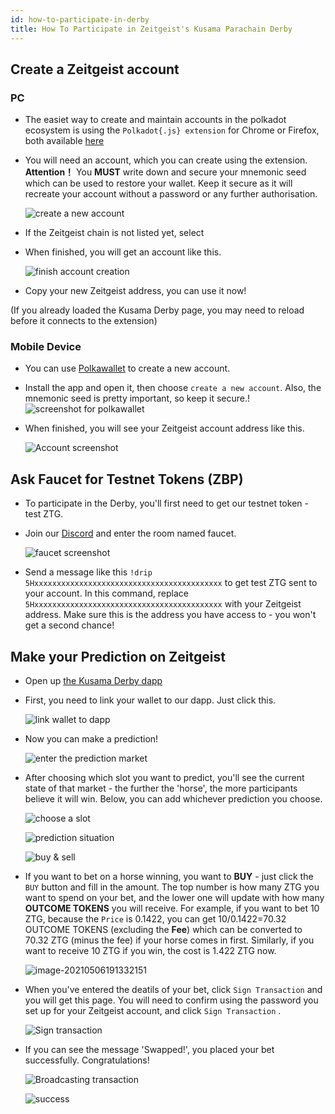 ```yaml
---
id: how-to-participate-in-derby
title: How To Participate in Zeitgeist's Kusama Parachain Derby
---
```


## Create a Zeitgeist account

### PC

- The easiet way to create and maintain accounts in the polkadot ecosystem is using the `Polkadot{.js} extension` for Chrome or Firefox, both available [here](https://polkadot.js.org/extension/)

- You will need an account, which you can create using the extension. **Attention！** You **MUST** write down and secure your mnemonic seed which can be used to restore your wallet. Keep it secure as it will recreate your account without a password or any further authorisation.

  ![create a new account](./../static/img/how-to/20210506183818.png)

- If the Zeitgeist chain is not listed yet, select 

- When finished, you will get an account like this.

  ![finish account creation](./../static/img/how-to/20210506184035.png)

- Copy your new Zeitgeist address, you can use it now!

 (If you already loaded the Kusama Derby page, 
 you may need to reload before it connects to the extension) 

### Mobile Device

- You can use [Polkawallet](https://polkawallet.io/) to create a new account.

- Install the app and open it, then choose `create a new account`. Also, the mnemonic seed is pretty important, so keep it secure.!
  ![screenshot for polkawallet](./../static/img/how-to/20210506184936.png)

- When finished, you will see your Zeitgeist account address like this.

  ![Account screenshot](./../static/img/how-to/20210506185237.png)

## Ask Faucet for Testnet Tokens (ZBP)

- To participate in the Derby, you'll first need to get our testnet token - test ZTG.

- Join our [Discord](https://discord.com/invite/xv8HuA4s8v) and enter the room named faucet.

  ![faucet screenshot](./../static/img/how-to/20210506185713.png)

- Send a message like this `!drip 5Hxxxxxxxxxxxxxxxxxxxxxxxxxxxxxxxxxxxxxxxxxx` to get test ZTG sent to your account. In this command, replace `5Hxxxxxxxxxxxxxxxxxxxxxxxxxxxxxxxxxxxxxxxxxx` with your Zeitgeist address. Make sure this is the address you have access to - you won't get a second chance!

## Make your Prediction on Zeitgeist

- Open up [the Kusama Derby dapp](https://proto.zeitgeist.pm/kusama-derby)

- First, you need to link your wallet to our dapp. Just click this.

  ![link wallet to dapp](./../static/img/how-to/20210506190512.png)

- Now you can make a prediction! 

  ![enter the prediction market](./../static/img/how-to/20210506190451.png)

- After choosing which slot you want to predict, you'll see the current state of that market - the further the 'horse', the more participants believe it will win. Below, you can add whichever prediction you choose.

  ![choose a slot](./../static/img/how-to/20210506190815.png)

  ![prediction situation](./../static/img/how-to/20210506190928.png)

  ![buy & sell](./../static/img/how-to/20210506191144.png)

- If you want to bet on a horse winning, you want to **BUY** - just click the `BUY` button and fill in the amount. The top number is how many ZTG you want to spend on your bet, and the lower one will update with how many **OUTCOME TOKENS** you will receive. For example, if you want to bet 10 ZTG, because the `Price` is 0.1422, you can get 10/0.1422=70.32 OUTCOME TOKENS (excluding the **Fee**) which can be converted to 70.32 ZTG (minus the fee) if your horse comes in first. Similarly, if you want to receive 10 ZTG if you win, the cost is 1.422 ZTG now.

  ![image-20210506191332151](./../static/img/how-to/20210506191334.png)

- When you've entered the deatils of your bet, click `Sign Transaction` and you will get this page. You will need to confirm using the password you set up for your Zeitgeist account, and click  `Sign Transaction` .

  ![Sign transaction](./../static/img/how-to/20210506192656.png)

- If you can see the message 'Swapped!', you placed your bet successfully. Congratulations!

  ![Broadcasting transaction](./../static/img/how-to/20210506192649.png)

  ![success](./../static/img/how-to/20210506192652.png)
